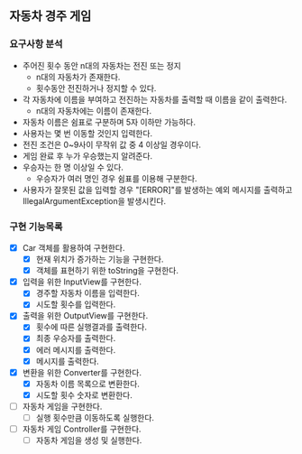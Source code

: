 ## 자동차 경주 게임

### 요구사항 분석

- 주어진 횟수 동안 n대의 자동차는 전진 또는 정지
    - n대의 자동차가 존재한다.
    - 횟수동안 전진하거나 정지할 수 있다.
- 각 자동차에 이름을 부여하고 전진하는 자동차를 출력할 때 이름을 같이 출력한다.
    - n대의 자동차에는 이름이 존재한다.
- 자동차 이름은 쉼표로 구분하며 5자 이하만 가능하다.
- 사용자는 몇 번 이동할 것인지 입력한다.
- 전진 조건은 0~9사이 무작위 값 중 4 이상일 경우이다.
- 게임 완료 후 누가 우승했는지 알려준다.
- 우승자는 한 명 이상일 수 있다.
    - 우승자가 여러 명인 경우 쉼표를 이용해 구분한다.
- 사용자가 잘못된 값을 입력할 경우 "[ERROR]"를 발생하는 예외 메시지를 출력하고 IllegalArgumentException을 발생시킨다.

### 구현 기능목록

- [x] Car 객체를 활용하여 구현한다.
    - [x] 현재 위치가 증가하는 기능을 구현한다.
    - [x] 객체를 표현하기 위한 toString을 구현한다.
- [x] 입력을 위한 InputView를 구현한다.
    - [x] 경주할 자동차 이름을 입력한다.
    - [x] 시도할 횟수를 입력한다.
- [x] 출력을 위한 OutputView를 구현한다.
    - [x] 횟수에 따른 실행결과를 출력한다.
    - [x] 최종 우승자를 출력한다.
    - [x] 에러 메시지를 출력한다.
    - [x] 메시지를 출력한다.
- [x] 변환을 위한 Converter를 구현한다.
    - [x] 자동차 이름 목록으로 변환한다.
    - [x] 시도할 횟수 숫자로 변환한다.
- [ ] 자동차 게임을 구현한다.
    - [ ] 실행 횟수만큼 이동하도록 실행한다.
- [ ] 자동차 게임 Controller를 구현한다.
    - [ ] 자동차 게임을 생성 및 실행한다.